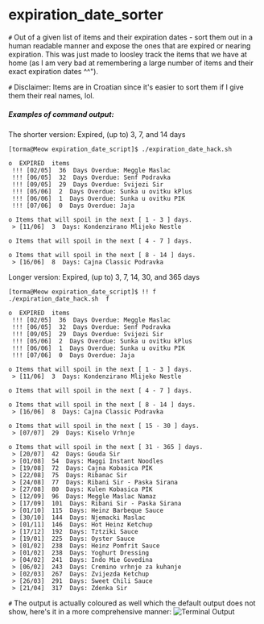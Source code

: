 # expiration_date_sorter
`#` Out of a given list of items and their expiration dates - sort them out in a human readable manner and expose the ones that are expired or nearing expiration. This was just made to loosley track the items that we have at home (as I am very bad at remembering a large number of items and their exact expiration dates ^^").

`#` Disclaimer: Items are in Croatian since it's easier to sort them if I give them their real names, lol.

##### Examples of command output:
The shorter version: Expired, (up to) 3, 7, and 14 days
```
[torma@Meow expiration_date_script]$ ./expiration_date_hack.sh 

o  EXPIRED  items 
 !!! [02/05]  36  Days Overdue: Meggle Maslac     
 !!! [06/05]  32  Days Overdue: Senf Podravka     
 !!! [09/05]  29  Days Overdue: Svijezi Sir     
 !!! [05/06]  2  Days Overdue: Sunka u ovitku kPlus   
 !!! [06/06]  1  Days Overdue: Sunka u ovitku PIK   
 !!! [07/06]  0  Days Overdue: Jaja      

o Items that will spoil in the next [ 1 - 3 ] days.
 > [11/06]  3  Days: Kondenzirano Mlijeko Nestle    

o Items that will spoil in the next [ 4 - 7 ] days.

o Items that will spoil in the next [ 8 - 14 ] days.
 > [16/06]  8  Days: Cajna Classic Podravka
```

Longer version: Expired, (up to) 3, 7, 14, 30, and 365 days
```
[torma@Meow expiration_date_script]$ !! f
./expiration_date_hack.sh  f

o  EXPIRED  items 
 !!! [02/05]  36  Days Overdue: Meggle Maslac     
 !!! [06/05]  32  Days Overdue: Senf Podravka     
 !!! [09/05]  29  Days Overdue: Svijezi Sir     
 !!! [05/06]  2  Days Overdue: Sunka u ovitku kPlus   
 !!! [06/06]  1  Days Overdue: Sunka u ovitku PIK   
 !!! [07/06]  0  Days Overdue: Jaja      

o Items that will spoil in the next [ 1 - 3 ] days.
 > [11/06]  3  Days: Kondenzirano Mlijeko Nestle    

o Items that will spoil in the next [ 4 - 7 ] days.

o Items that will spoil in the next [ 8 - 14 ] days.
 > [16/06]  8  Days: Cajna Classic Podravka    

o Items that will spoil in the next [ 15 - 30 ] days.
 > [07/07]  29  Days: Kiselo Vrhnje     

o Items that will spoil in the next [ 31 - 365 ] days.
 > [20/07]  42  Days: Gouda Sir     
 > [01/08]  54  Days: Maggi Instant Noodles    
 > [19/08]  72  Days: Cajna Kobasica PIK    
 > [22/08]  75  Days: Ribanac Sir     
 > [24/08]  77  Days: Ribani Sir - Paska Sirana  
 > [27/08]  80  Days: Kulen Kobasica PIK    
 > [12/09]  96  Days: Meggle Maslac Namaz    
 > [17/09]  101  Days: Ribani Sir - Paska Sirana  
 > [01/10]  115  Days: Heinz Barbeque Sauce    
 > [30/10]  144  Days: Njemacki Maslac     
 > [01/11]  146  Days: Hot Heinz Ketchup    
 > [17/12]  192  Days: Tztziki Sauce     
 > [19/01]  225  Days: Oyster Sauce     
 > [01/02]  238  Days: Heinz Pomfrit Sauce    
 > [01/02]  238  Days: Yoghurt Dressing     
 > [04/02]  241  Days: Indo Mie Govedina    
 > [06/02]  243  Days: Cremino vrhnje za kuhanje   
 > [02/03]  267  Days: Zvijezda Ketchup     
 > [26/03]  291  Days: Sweet Chili Sauce    
 > [21/04]  317  Days: Zdenka Sir     
```

`#` The output is actually coloured as well which the default output does not show, here's it in a more comprehensive manner:
![Terminal Output](https://i.imgur.com/Wj1j7Gs.png)
